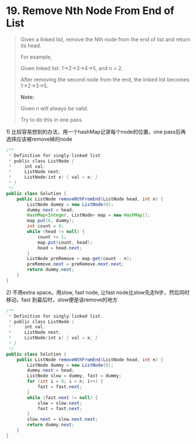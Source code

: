 # 19. Remove Nth Node From End of List

> Given a linked list, remove the  Nth node from the end of list and return its head.
>
> For example,
>
>    Given linked list: 1-&gt;2-&gt;3-&gt;4-&gt;5, and n = 2.
>
>    After removing the second node from the end, the linked list becomes 1-&gt;2-&gt;3-&gt;5.
>
> **Note:**
>
> Given n will always be valid.
>
> Try to do this in one pass.

1\) 比较容易想到的办法，用一个hashMap记录每个node的位置，one pass后再选择应该被remove掉的node

```java
/**
 * Definition for singly-linked list.
 * public class ListNode {
 *     int val;
 *     ListNode next;
 *     ListNode(int x) { val = x; }
 * }
 */
public class Solution {
    public ListNode removeNthFromEnd(ListNode head, int n) {
        ListNode dummy = new ListNode(0);
        dummy.next = head;
        HashMap<Integer, ListNode> map = new HashMap();
        map.put(0, dummy);
        int count = 0;
        while (head != null) {
            count += 1;
            map.put(count, head);
            head = head.next;
        }
        ListNode preRemove = map.get(count - n);
        preRemove.next = preRemove.next.next;
        return dummy.next;
    }
}
```

2\) 不用extra space。用slow, fast node, 让fast node比slow先走N步，然后同时移动，fast 到最后时，slow便是该remove的地方

```java
/**
 * Definition for singly-linked list.
 * public class ListNode {
 *     int val;
 *     ListNode next;
 *     ListNode(int x) { val = x; }
 * }
 */
public class Solution {
    public ListNode removeNthFromEnd(ListNode head, int n) {
        ListNode dummy = new ListNode(0);
        dummy.next = head;
        ListNode slow = dummy, fast = dummy;
        for (int i = 0; i < n; i++) {
            fast = fast.next;
        }
        while (fast.next != null) {
            slow = slow.next;
            fast = fast.next;
        }
        slow.next = slow.next.next;
        return dummy.next;
    }
}
```



